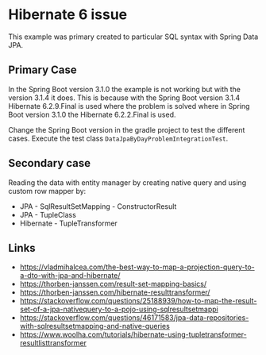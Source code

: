 # Hibernate 6 issue
This example was primary created to particular SQL syntax with Spring Data JPA.
## Primary Case
In the Spring Boot version 3.1.0 the example is not working but with the version 3.1.4 it does.
This is because with the Spring Boot version 3.1.4 Hibernate 6.2.9.Final is used where the problem is solved where in Spring Boot version 3.1.0 the Hibernate 6.2.2.Final is used.

Change the Spring Boot version in the gradle project to test the different cases.
Execute the test class `DataJpaByDayProblemIntegrationTest`.
## Secondary case
Reading the data with entity manager by creating native query and using custom row mapper by:
* JPA - SqlResultSetMapping - ConstructorResult
* JPA - TupleClass 
* Hibernate - TupleTransformer

## Links
* https://vladmihalcea.com/the-best-way-to-map-a-projection-query-to-a-dto-with-jpa-and-hibernate/
* https://thorben-janssen.com/result-set-mapping-basics/
* https://thorben-janssen.com/hibernate-resulttransformer/
* https://stackoverflow.com/questions/25188939/how-to-map-the-result-set-of-a-jpa-nativequery-to-a-pojo-using-sqlresultsetmappi
* https://stackoverflow.com/questions/46171583/jpa-data-repositories-with-sqlresultsetmapping-and-native-queries
* https://www.woolha.com/tutorials/hibernate-using-tupletransformer-resultlisttransformer